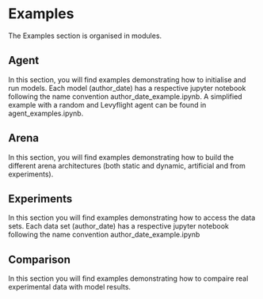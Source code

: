 
# Examples

The Examples section is organised in modules.

## Agent

In this section, you will find examples demonstrating how to initialise and run models. Each model (author_date) has a respective jupyter notebook following the name convention author_date_example.ipynb. A simplified example with a random and Levyflight agent can be found in agent_examples.ipynb.


## Arena

In this section, you will find examples demonstrating how to build the different arena architectures (both static and dynamic, artificial and from experiments). 


## Experiments

In this section you will find examples demonstrating how to access the data sets. Each data set (author_date) has a respective jupyter notebook following the name convention author_date_example.ipynb



## Comparison

In this section you will find examples demonstrating how to compaire real experimental data with model results.
